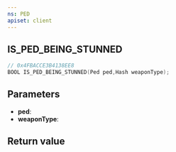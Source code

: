 ```yaml
---
ns: PED
apiset: client
---
```

## IS_PED_BEING_STUNNED

```c
// 0x4FBACCE3B4138EE8
BOOL IS_PED_BEING_STUNNED(Ped ped,Hash weaponType);
```


## Parameters
* **ped**:
* **weaponType**:

## Return value

